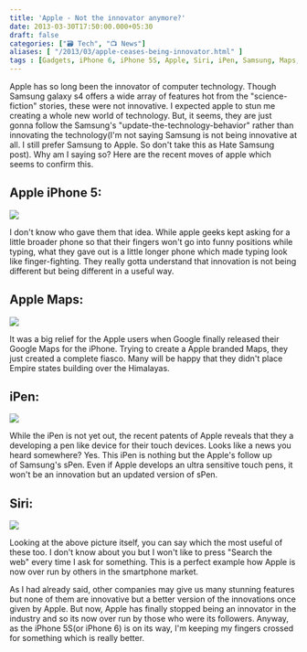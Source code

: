 ```yaml
---
title: 'Apple - Not the innovator anymore?'
date: 2013-03-30T17:50:00.000+05:30
draft: false
categories: ["🗃️ Tech", "📺 News"]
aliases: [ "/2013/03/apple-ceases-being-innovator.html" ]
tags : [Gadgets, iPhone 6, iPhone 5S, Apple, Siri, iPen, Samsung, Maps, Technology, iPhone]
---
```


  
Apple has so long been the innovator of computer technology. Though Samsung galaxy s4 offers a wide array of features hot from the "science-fiction" stories, these were not innovative. I expected apple to stun me creating a whole new world of technology. But, it seems, they are just gonna follow the Samsung's "update-the-technology-behavior" rather than innovating the technology(I'm not saying Samsung is not being innovative at all. I still prefer Samsung to Apple. So don't take this as Hate Samsung post). Why am I saying so? Here are the recent moves of apple which seems to confirm this.  
  

Apple iPhone 5:
---------------

[![](https://4.bp.blogspot.com/-ZIwY2a5xoeM/UVbM8zWsteI/AAAAAAAAAbE/kOQOEm76fXY/s1600/ipfone5.png)](https://4.bp.blogspot.com/-ZIwY2a5xoeM/UVbM8zWsteI/AAAAAAAAAbE/kOQOEm76fXY/s1600/ipfone5.png)

I don't know who gave them that idea. While apple geeks kept asking for a little broader phone so that their fingers won't go into funny positions while typing, what they gave out is a little longer phone which made typing look like finger-fighting. They really gotta understand that innovation is not being different but being different in a useful way.

  

Apple Maps:
-----------

[![](https://2.bp.blogspot.com/-uI0dLbAiiXU/UVbN-8Z0p3I/AAAAAAAAAbM/dvYCdX52aQo/s1600/maps_hero.jpg)](https://2.bp.blogspot.com/-uI0dLbAiiXU/UVbN-8Z0p3I/AAAAAAAAAbM/dvYCdX52aQo/s1600/maps_hero.jpg)

It was a big relief for the Apple users when Google finally released their Google Maps for the iPhone. Trying to create a Apple branded Maps, they just created a complete fiasco. Many will be happy that they didn't place Empire states building over the Himalayas.

  

iPen:
-----

[![](https://4.bp.blogspot.com/-0LxSKgiUVK4/UVbMSvxhMwI/AAAAAAAAAa8/kl_LR6e8cWg/s1600/i-Pen+n+s-pen.jpg)](https://4.bp.blogspot.com/-0LxSKgiUVK4/UVbMSvxhMwI/AAAAAAAAAa8/kl_LR6e8cWg/s1600/i-Pen+n+s-pen.jpg)

  

While the iPen is not yet out, the recent patents of Apple reveals that they a developing a pen like device for their touch devices. Looks like a news you heard somewhere? Yes. This iPen is nothing but the Apple's follow up of Samsung's sPen. Even if Apple develops an ultra sensitive touch pens, it won't be an innovation but an updated version of sPen.  
  

Siri:
-----

[![](https://1.bp.blogspot.com/-FItRHW4e2m8/UVbSnkjhXsI/AAAAAAAAAbk/f9HwId5bKQQ/s1600/siriVSgoogle.jpg)](https://1.bp.blogspot.com/-FItRHW4e2m8/UVbSnkjhXsI/AAAAAAAAAbk/f9HwId5bKQQ/s1600/siriVSgoogle.jpg)

  

Looking at the above picture itself, you can say which the most useful of these too. I don't know about you but I won't like to press "Search the web" every time I ask for something. This is a perfect example how Apple is now over run by others in the smartphone market.  
  
  
  
  
As I had already said, other companies may give us many stunning features but none of them are innovative but a better version of the innovations once given by Apple. But now, Apple has finally stopped being an innovator in the industry and so its now over run by those who were its followers. Anyway, as the iPhone 5S(or iPhone 6) is on its way, I'm keeping my fingers crossed for something which is really better.
